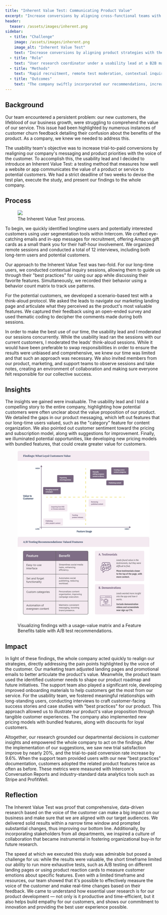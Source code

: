 ```yaml
---
title: "Inherent Value Test: Communicating Product Value"
excerpt: "Increase conversions by aligning cross-functional teams with the voice of the customer."
header:
  teaser: /assets/images/inherent.png
sidebar:
  - title: "Challenge"
    image: /assets/images/inherent.png
    image_alt: "Inherent Value Test"
    text: "Increase conversions by aligning product strategies with the voice of the customer."
  - title: "Role"
    text: "User research coordinator under a usability lead at a B2B marketing SaaS company."
  - title: "Methods"
    text: "Rapid recruitment, remote test moderation, contextual inquiry, scenario-based testing, think-aloud protocol, cross-functional team collaboration"
  - title: "Outcomes"
    text: "The company swiftly incorporated our recommendations, increasing trial-to-paid conversion by 9.6%."
---
```


## Background
Our team encountered a persistent problem: our new customers, the lifeblood of our business growth, were struggling to comprehend the value of our service. This issue had been highlighted by numerous instances of customer churn feedback detailing their confusion about the benefits of the product. As a company, we knew we needed to address this.

The usability team's objective was to increase trial-to-paid conversions by realigning our company's messaging and product priorities with the voice of the customer. To accomplish this, the usability lead and I decided to introduce an Inherent Value Test: a testing method that measures how well a website or app communicates the value of a product or service to potential customers. We had a strict deadline of two weeks to devise the test plan, execute the study, and present our findings to the whole company.

## Process

<figure>
    <a href="/research/assets/images/inherent_timeline.png"><img src="/research/assets/images/inherent_timeline.png"></a>
    <figcaption>The Inherent Value Test process.</figcaption>
</figure>

To begin, we quickly identified longtime users and potentially interested customers using user segmentation tools within Intercom. We crafted eye-catching emails and in-app messages for recruitment, offering Amazon gift cards as a small thank you for their half-hour involvement. We organized remote sessions and conducted a total of 12 interviews, including both long-term users and potential customers.

Our approach to the Inherent Value Test was two-fold. For our long-time users, we conducted contextual inquiry sessions, allowing them to guide us through their "best practices" for using our app while discussing their favorite features. Simultaneously, we recorded their behavior using a behavior count matrix to track use patterns.

For the potential customers, we developed a scenario-based test with a think-aloud protocol. We asked the leads to navigate our marketing landing page and articulate what they perceived as the product's most valuable features. We captured their feedback using an open-ended survey and used thematic coding to decipher the comments made during both sessions.

In order to make the best use of our time, the usability lead and I moderated our sessions concurrently. While the usability lead ran the sessions with our current customers, I moderated the leads' think-aloud sessions. While it would have been preferable to swap responsibilities in order to ensure the results were unbiased and comprehensive, we knew our time was limited and that such an approach was necessary. We also invited members from our product, marketing, and support teams to observe sessions and take notes, creating an environment of collaboration and making sure everyone felt responsible for our collective success.

## Insights
The insights we gained were invaluable. The usability lead and I told a compelling story to the entire company, highlighting how potential customers were often unclear about the value proposition of our product. We detailed the gaps in our product messaging, which left out features that our long-time users valued, such as the "category" feature for content organization. We also pointed out customer sentiment toward the pricing and subscription model, along with suggestions for improvement. Finally, we illuminated potential opportunities, like developing new pricing models with bundled features, that could create greater value for customers.

<figure class="half">
    <a href="/assets/images/inherent_quad.png"><img src="/assets/images/inherent_quad.png"></a>
    <a href="/assets/images/inherent_fab.png"><img src="/assets/images/inherent_fab.png"></a>
    <figcaption>Visualizing findings with a usage-value matrix and a Feature Benefits table with A/B test recommendations.</figcaption>
</figure>


## Impact
In light of these findings, the whole company acted quickly to realign our strategies, directly addressing the pain points highlighted by the voice of the customer. Our marketing team adjusted landing pages and promotional emails to better articulate the product's value. Meanwhile, the product team used the identified customer needs to shape our product roadmap and future initiatives. The support team also played a significant role, developing improved onboarding materials to help customers get the most from our service. For the usability team, we fostered meaningful relationships with long-standing users, conducting interviews to craft customer-facing success stories and case studies with "best practices" for our product. This approach allowed us to illustrate our product's value proposition through tangible customer experiences. The company also implemented new pricing models with bundled features, along with discounts for loyal customers.

Altogether, our research grounded our departmental decisions in customer insights and empowered the whole company to act on the findings. After the implementation of our suggestions, we saw new trial satisfaction improve by nearly 20%, and the trial-to-paid conversion rate increase by 9.6%. When the support team provided users with our new "best practices" documentation, customers adopted the related product features twice as often as before. These metrics were measured with Intercom's Conversation Reports and industry-standard data analytics tools such as Stripe and ProfitWell. 

## Reflection
The Inherent Value Test was proof that comprehensive, data-driven research based on the voice of the customer can make a big impact on our business and make sure that we are aligned with our target audiences. We delivered solid results within a narrow time window and prompted substantial changes, thus improving our bottom line. Additionally, by incorporating stakeholders from all departments, we inspired a culture of collaboration that became instrumental in fostering organizational buy-in for future research.

The speed at which we executed this study was admirable but posed a challenge for us: while the results were valuable, the short timeframe limited our ability to run more exhaustive tests, such as A/B testing on different landing pages or using product reaction cards to measure customer emotions about specific features. Even with a limited timeframe and resources, our team showed that it's possible to effectively measure the voice of the customer and make real-time changes based on their feedback. We came to understand how essential user research is for our product development — not only is it productive and time-efficient, but it also helps build empathy for our customers, and shows our commitment to innovation and providing the best user experience possible.
